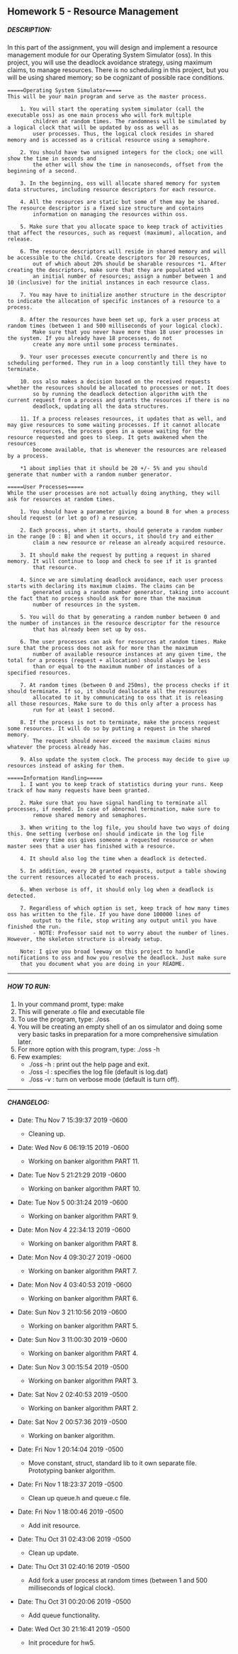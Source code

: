 ## Homework 5 - Resource Management
##### DESCRIPTION:
In this part of the assignment, you will design and implement a resource management module for our Operating System
Simulator (oss). In this project, you will use the deadlock avoidance strategy, using maximum claims, to manage resources.
There is no scheduling in this project, but you will be using shared memory; so be cognizant of possible race conditions.

```
=====Operating System Simulator=====
This will be your main program and serve as the master process. 

	1. You will start the operating system simulator (call the executable oss) as one main process who will fork multiple 
		children at random times. The randomness will be simulated by a logical clock that will be updated by oss as well as 
		user processes. Thus, the logical clock resides in shared memory and is accessed as a critical resource using a semaphore. 

	2. You should have two unsigned integers for the clock; one will show the time in seconds and 
		the other will show the time in nanoseconds, offset from the beginning of a second. 

	3. In the beginning, oss will allocate shared memory for system data structures, including resource descriptors for each resource. 

	4. All the resources are static but some of them may be shared. The resource descriptor is a fixed size structure and contains
		information on managing the resources within oss. 

	5. Make sure that you allocate space to keep track of activities that affect the resources, such as request (maximum), allocation, and release.

	6. The resource descriptors will reside in shared memory and will be accessible to the child. Create descriptors for 20 resources, 
		out of which about 20% should be sharable resources *1. After creating the descriptors, make sure that they are populated with 
		an initial number of resources; assign a number between 1 and 10 (inclusive) for the initial instances in each resource class. 

	7. You may have to initialize another structure in the descriptor to indicate the allocation of specific instances of a resource to a process.

	8. After the resources have been set up, fork a user process at random times (between 1 and 500 milliseconds of your logical clock). 
		Make sure that you never have more than 18 user processes in the system. If you already have 18 processes, do not
		create any more until some process terminates. 

	9. Your user processes execute concurrently and there is no scheduling performed. They run in a loop constantly till they have to terminate.

	10. oss also makes a decision based on the received requests whether the resources should be allocated to processes or not. It does
		so by running the deadlock detection algorithm with the current request from a process and grants the resources if there is no
		deadlock, updating all the data structures. 
		
	11. If a process releases resources, it updates that as well, and may give resources to some waiting processes. If it cannot allocate 
		resources, the process goes in a queue waiting for the resource requested and goes to sleep. It gets awakened when the resources 
		become available, that is whenever the resources are released by a process.

	*1 about implies that it should be 20 +/- 5% and you should generate that number with a random number generator.
```

```
=====User Processes=====
While the user processes are not actually doing anything, they will ask for resources at random times. 

	1. You should have a parameter giving a bound B for when a process should request (or let go of) a resource. 
	
	2. Each process, when it starts, should generate a random number in the range [0 : B] and when it occurs, it should try and either 
		claim a new resource or release an already acquired resource. 

	3. It should make the request by putting a request in shared memory. It will continue to loop and check to see if it is granted 
		that resource.
	
	4. Since we are simulating deadlock avoidance, each user process starts with declaring its maximum claims. The claims can be
		generated using a random number generator, taking into account the fact that no process should ask for more than the maximum
		number of resources in the system. 

	5. You will do that by generating a random number between 0 and the number of instances in the resource descriptor for the resource 
		that has already been set up by oss.
	
	6. The user processes can ask for resources at random times. Make sure that the process does not ask for more than the maximum
		number of available resource instances at any given time, the total for a process (request + allocation) should always be less
		than or equal to the maximum number of instances of a specified resources.

	7. At random times (between 0 and 250ms), the process checks if it should terminate. If so, it should deallocate all the resources
		allocated to it by communicating to oss that it is releasing all those resources. Make sure to do this only after a process has
		run for at least 1 second. 

	8. If the process is not to terminate, make the process request some resources. It will do so by putting a request in the shared memory. 
		The request should never exceed the maximum claims minus whatever the process already has.
		
	9. Also update the system clock. The process may decide to give up resources instead of asking for them.
```

```
=====Information Handling=====
	1. I want you to keep track of statistics during your runs. Keep track of how many requests have been granted.

	2. Make sure that you have signal handling to terminate all processes, if needed. In case of abnormal termination, make sure to
		remove shared memory and semaphores.

	3. When writing to the log file, you should have two ways of doing this. One setting (verbose on) should indicate in the log file
		every time oss gives someone a requested resource or when master sees that a user has finished with a resource. 
		
	4. It should also log the time when a deadlock is detected. 
	
	5. In addition, every 20 granted requests, output a table showing the current resources allocated to each process.
	
	6. When verbose is off, it should only log when a deadlock is detected.
	
	7. Regardless of which option is set, keep track of how many times oss has written to the file. If you have done 100000 lines of
		output to the file, stop writing any output until you have finished the run.
		- NOTE: Professor said not to worry about the number of lines. However, the skeleton structure is already setup.
		
	Note: I give you broad leeway on this project to handle notifications to oss and how you resolve the deadlock. Just make sure
	that you document what you are doing in your README.
```

--------------------------------------------------------------------------------
##### HOW TO RUN:
1. In your command promt, type: make
2. This will generate .o file and executable file
3. To use the program, type: ./oss
4. You will be creating an empty shell of an os simulator and doing some very basic tasks
	in preparation for a more comprehensive simulation later. 
5. For more option with this program, type: ./oss -h
6. Few examples:
	- ./oss -h : print out the help page and exit.
	- ./oss -l : specifies the log file (default is log.dat)
	- ./oss -v : turn on verbose mode (default is turn off).
--------------------------------------------------------------------------------
##### CHANGELOG:
- Date: Thu Nov 7 15:39:37 2019 -0600
	- Cleaning up.

	
- Date: Wed Nov 6 06:19:15 2019 -0600
	- Working on banker algorithm PART 11.

	
- Date: Tue Nov 5 21:21:29 2019 -0600
	- Working on banker algorithm PART 10.

	
- Date: Tue Nov 5 00:31:24 2019 -0600
	- Working on banker algorithm PART 9.

	
- Date: Mon Nov 4 22:34:13 2019 -0600
	- Working on banker algorithm PART 8.

	
- Date: Mon Nov 4 09:30:27 2019 -0600
	- Working on banker algorithm PART 7.

	
- Date: Mon Nov 4 03:40:53 2019 -0600
	- Working on banker algorithm PART 6.

	
- Date: Sun Nov 3 21:10:56 2019 -0600
	- Working on banker algorithm PART 5.

	
- Date: Sun Nov 3 11:00:30 2019 -0600
	- Working on banker algorithm PART 4.

	
- Date: Sun Nov 3 00:15:54 2019 -0500
	- Working on banker algorithm PART 3.

	
- Date: Sat Nov 2 02:40:53 2019 -0500
	- Working on banker algorithm PART 2.

	
- Date: Sat Nov 2 00:57:36 2019 -0500
	- Working on banker algorithm.

	
- Date: Fri Nov 1 20:14:04 2019 -0500
	- Move constant, struct, standard lib to it own separate file. Prototyping banker algorithm.

	
- Date: Fri Nov 1 18:23:37 2019 -0500
	- Clean up queue.h and queue.c file.

	
- Date: Fri Nov 1 18:00:46 2019 -0500
	- Add init resource.

	
- Date: Thu Oct 31 02:43:06 2019 -0500
	- Clean up update.

	
- Date: Thu Oct 31 02:40:16 2019 -0500
	- Add fork a user process at random times (between 1 and 500 milliseconds of logical clock).

	
- Date: Thu Oct 31 00:20:06 2019 -0500
	- Add queue functionality.

	
- Date: Wed Oct 30 21:16:41 2019 -0500
	- Init procedure for hw5.
